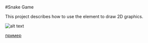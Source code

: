 #Snake Game

This project describes how to use the <canvas> element to draw 2D graphics.

![alt text](img/screen.gif)


[пример](http://example.com/ "Необязательная подсказка")
